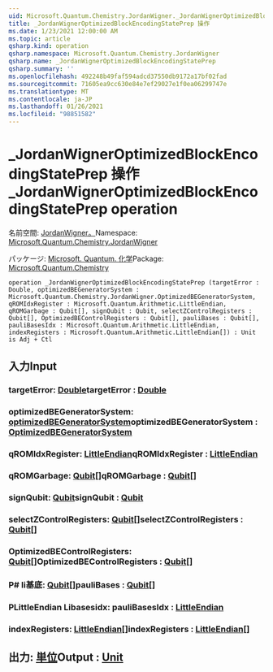 ```yaml
---
uid: Microsoft.Quantum.Chemistry.JordanWigner._JordanWignerOptimizedBlockEncodingStatePrep
title: _JordanWignerOptimizedBlockEncodingStatePrep 操作
ms.date: 1/23/2021 12:00:00 AM
ms.topic: article
qsharp.kind: operation
qsharp.namespace: Microsoft.Quantum.Chemistry.JordanWigner
qsharp.name: _JordanWignerOptimizedBlockEncodingStatePrep
qsharp.summary: ''
ms.openlocfilehash: 492248b49faf594adcd37550db9172a17bf02fad
ms.sourcegitcommit: 71605ea9cc630e84e7ef29027e1f0ea06299747e
ms.translationtype: MT
ms.contentlocale: ja-JP
ms.lasthandoff: 01/26/2021
ms.locfileid: "98851582"
---
```

# <a name="_jordanwigneroptimizedblockencodingstateprep-operation"></a><span data-ttu-id="b1b7f-102">_JordanWignerOptimizedBlockEncodingStatePrep 操作</span><span class="sxs-lookup"><span data-stu-id="b1b7f-102">_JordanWignerOptimizedBlockEncodingStatePrep operation</span></span>

<span data-ttu-id="b1b7f-103">名前空間: [JordanWigner。](xref:Microsoft.Quantum.Chemistry.JordanWigner)</span><span class="sxs-lookup"><span data-stu-id="b1b7f-103">Namespace: [Microsoft.Quantum.Chemistry.JordanWigner](xref:Microsoft.Quantum.Chemistry.JordanWigner)</span></span>

<span data-ttu-id="b1b7f-104">パッケージ: [Microsoft. Quantum. 化学](https://nuget.org/packages/Microsoft.Quantum.Chemistry)</span><span class="sxs-lookup"><span data-stu-id="b1b7f-104">Package: [Microsoft.Quantum.Chemistry](https://nuget.org/packages/Microsoft.Quantum.Chemistry)</span></span>




```qsharp
operation _JordanWignerOptimizedBlockEncodingStatePrep (targetError : Double, optimizedBEGeneratorSystem : Microsoft.Quantum.Chemistry.JordanWigner.OptimizedBEGeneratorSystem, qROMIdxRegister : Microsoft.Quantum.Arithmetic.LittleEndian, qROMGarbage : Qubit[], signQubit : Qubit, selectZControlRegisters : Qubit[], OptimizedBEControlRegisters : Qubit[], pauliBases : Qubit[], pauliBasesIdx : Microsoft.Quantum.Arithmetic.LittleEndian, indexRegisters : Microsoft.Quantum.Arithmetic.LittleEndian[]) : Unit is Adj + Ctl
```


## <a name="input"></a><span data-ttu-id="b1b7f-105">入力</span><span class="sxs-lookup"><span data-stu-id="b1b7f-105">Input</span></span>

### <a name="targeterror--double"></a><span data-ttu-id="b1b7f-106">targetError: [Double](xref:microsoft.quantum.lang-ref.double)</span><span class="sxs-lookup"><span data-stu-id="b1b7f-106">targetError : [Double](xref:microsoft.quantum.lang-ref.double)</span></span>




### <a name="optimizedbegeneratorsystem--optimizedbegeneratorsystem"></a><span data-ttu-id="b1b7f-107">optimizedBEGeneratorSystem: [optimizedBEGeneratorSystem](xref:Microsoft.Quantum.Chemistry.JordanWigner.OptimizedBEGeneratorSystem)</span><span class="sxs-lookup"><span data-stu-id="b1b7f-107">optimizedBEGeneratorSystem : [OptimizedBEGeneratorSystem](xref:Microsoft.Quantum.Chemistry.JordanWigner.OptimizedBEGeneratorSystem)</span></span>




### <a name="qromidxregister--littleendian"></a><span data-ttu-id="b1b7f-108">qROMIdxRegister: [LittleEndian](xref:Microsoft.Quantum.Arithmetic.LittleEndian)</span><span class="sxs-lookup"><span data-stu-id="b1b7f-108">qROMIdxRegister : [LittleEndian](xref:Microsoft.Quantum.Arithmetic.LittleEndian)</span></span>




### <a name="qromgarbage--qubit"></a><span data-ttu-id="b1b7f-109">qROMGarbage: [Qubit](xref:microsoft.quantum.lang-ref.qubit)[]</span><span class="sxs-lookup"><span data-stu-id="b1b7f-109">qROMGarbage : [Qubit](xref:microsoft.quantum.lang-ref.qubit)[]</span></span>




### <a name="signqubit--qubit"></a><span data-ttu-id="b1b7f-110">signQubit: [Qubit](xref:microsoft.quantum.lang-ref.qubit)</span><span class="sxs-lookup"><span data-stu-id="b1b7f-110">signQubit : [Qubit](xref:microsoft.quantum.lang-ref.qubit)</span></span>




### <a name="selectzcontrolregisters--qubit"></a><span data-ttu-id="b1b7f-111">selectZControlRegisters: [Qubit](xref:microsoft.quantum.lang-ref.qubit)[]</span><span class="sxs-lookup"><span data-stu-id="b1b7f-111">selectZControlRegisters : [Qubit](xref:microsoft.quantum.lang-ref.qubit)[]</span></span>




### <a name="optimizedbecontrolregisters--qubit"></a><span data-ttu-id="b1b7f-112">OptimizedBEControlRegisters: [Qubit](xref:microsoft.quantum.lang-ref.qubit)[]</span><span class="sxs-lookup"><span data-stu-id="b1b7f-112">OptimizedBEControlRegisters : [Qubit](xref:microsoft.quantum.lang-ref.qubit)[]</span></span>




### <a name="paulibases--qubit"></a><span data-ttu-id="b1b7f-113">P# li基底: [Qubit](xref:microsoft.quantum.lang-ref.qubit)[]</span><span class="sxs-lookup"><span data-stu-id="b1b7f-113">pauliBases : [Qubit](xref:microsoft.quantum.lang-ref.qubit)[]</span></span>




### <a name="paulibasesidx--littleendian"></a><span data-ttu-id="b1b7f-114">PLittleEndian Libasesidx: [](xref:Microsoft.Quantum.Arithmetic.LittleEndian)</span><span class="sxs-lookup"><span data-stu-id="b1b7f-114">pauliBasesIdx : [LittleEndian](xref:Microsoft.Quantum.Arithmetic.LittleEndian)</span></span>




### <a name="indexregisters--littleendian"></a><span data-ttu-id="b1b7f-115">indexRegisters: [LittleEndian](xref:Microsoft.Quantum.Arithmetic.LittleEndian)[]</span><span class="sxs-lookup"><span data-stu-id="b1b7f-115">indexRegisters : [LittleEndian](xref:Microsoft.Quantum.Arithmetic.LittleEndian)[]</span></span>





## <a name="output--unit"></a><span data-ttu-id="b1b7f-116">出力: [単位](xref:microsoft.quantum.lang-ref.unit)</span><span class="sxs-lookup"><span data-stu-id="b1b7f-116">Output : [Unit](xref:microsoft.quantum.lang-ref.unit)</span></span>

